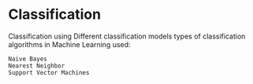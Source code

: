 # Classification
Classification using Different classification models
types of classification algorithms in Machine Learning used:

    Naive Bayes
    Nearest Neighbor
    Support Vector Machines
